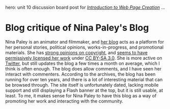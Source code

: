 hero: unit 10 discussion board post for <em><a href="../MCC-COMW100">Introduction to Web Page Creation</a></em>
...

# Blog critique of Nina Paley's Blog

Nina Paley is an animator and filmmaker, and [her blog](http://blog.ninapaley.com/) acts as a platform for her personal stories, political opinions, works-in-progress, and promotional materials. She has [strong opinions on copyright](http://blog.ninapaley.com/2009/03/18/my-official-position-on-copyright/), and [seems to have permissively licensed her work](http://blog.ninapaley.com/2011/04/20/yes-means-yes/) under [CC BY-SA 3.0](https://creativecommons.org/licenses/by-sa/3.0/). She is more active on [Twitter](https://twitter.com/ninapaley), but still updates the blog a few times a month on average, which I think is often enough. The blog does allow comments, and I have seen her interact with commenters. According to the archives, the blog has been running for over ten years, and there is a lot of interesting material that can be browsed through. The site itself is unfortunately dated, lacking mobile support and still displaying a Flash banner at the top, but it is still usable, at least. To me, it makes sense for Nina Paley to have this blog as a way of promoting her work and interacting with the community.
